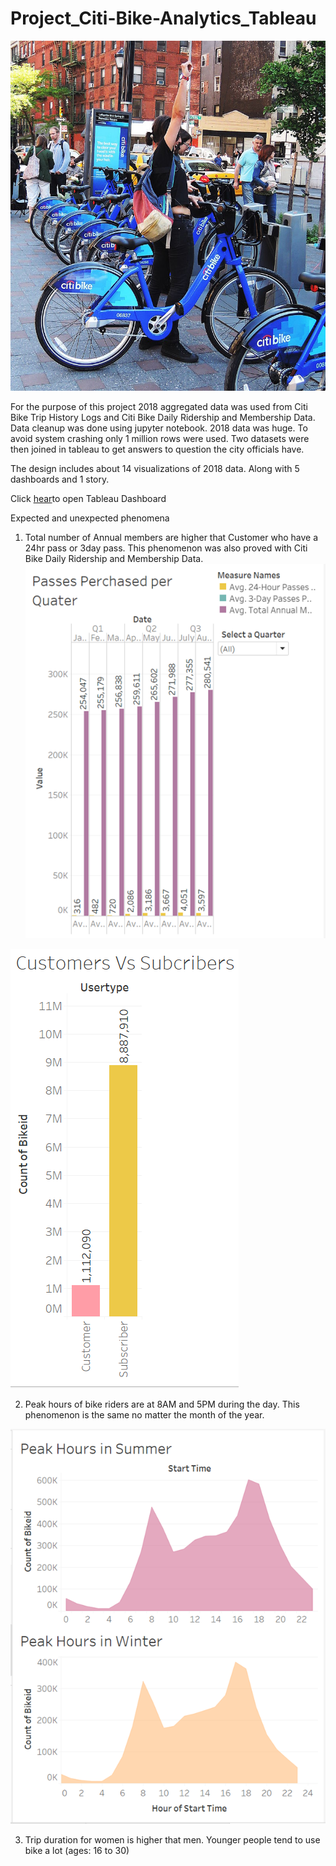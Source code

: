 # Project_Citi-Bike-Analytics_Tableau
![](citi-bike-station-bikes.jpg)

For the purpose of this project 2018 aggregated data was used from Citi Bike Trip History Logs and Citi Bike Daily Ridership and Membership Data. Data cleanup was done using jupyter notebook. 2018 data was huge. To avoid system crashing only 1 million rows were used. Two datasets were then joined in tableau to get answers to question the city officials have. 
 
The design includes about 14 visualizations of 2018 data. Along with 5 dashboards and 1 story.

Click [hear](https://public.tableau.com/profile/niha4956#!/vizhome/CitiBikeAnalytics_15955510007700/FinalStory?publish=yes)to open Tableau Dashboard

Expected and unexpected phenomena
1.	Total number of Annual members are higher that Customer who have a 24hr pass or 3day pass. This phenomenon was also proved with Citi Bike Daily Ridership and Membership Data.  
 ![](PassesPerchasedperQ.png)
 
 ![](CustvsSub.png)

2.	Peak hours of bike riders are at 8AM and 5PM during the day. This phenomenon is the same no matter the month of the year. 

![](Peakhrsummer.png)
 

3.	Trip duration for women is higher that men. Younger people tend to use bike a lot (ages: 16 to 30)
 
